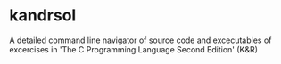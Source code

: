 # kandrsol
A detailed command line navigator of source code and excecutables of excercises in 'The C Programming Language Second Edition' (K&R)
